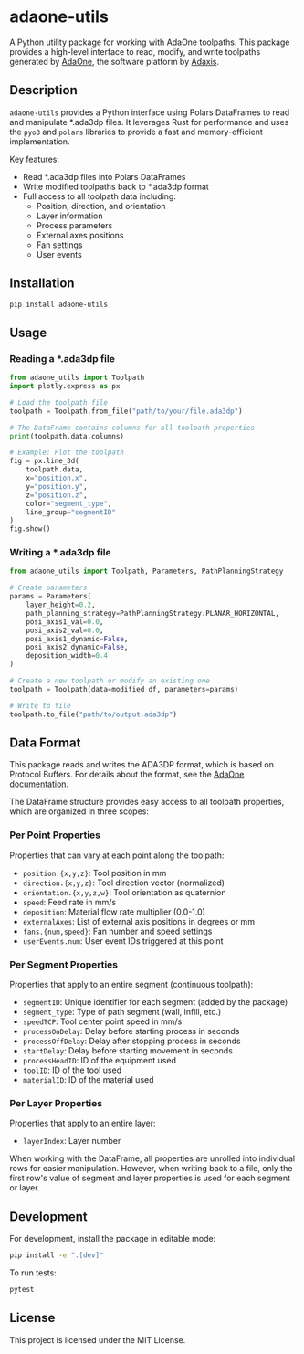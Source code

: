 # adaone-utils

A Python utility package for working with AdaOne toolpaths. This package provides a high-level interface to read, modify, and write toolpaths generated by [AdaOne](https://adaone.adaxis.eu/), the software platform by [Adaxis](https://adaxis.eu/).

## Description

`adaone-utils` provides a Python interface using Polars DataFrames to read and manipulate *.ada3dp files. It leverages Rust for performance and uses the `pyo3` and `polars` libraries to provide a fast and memory-efficient implementation.

Key features:
- Read *.ada3dp files into Polars DataFrames
- Write modified toolpaths back to *.ada3dp format
- Full access to all toolpath data including:
  - Position, direction, and orientation
  - Layer information
  - Process parameters
  - External axes positions
  - Fan settings
  - User events

## Installation

```sh
pip install adaone-utils
```

## Usage

### Reading a *.ada3dp file

```python
from adaone_utils import Toolpath
import plotly.express as px

# Load the toolpath file
toolpath = Toolpath.from_file("path/to/your/file.ada3dp")

# The DataFrame contains columns for all toolpath properties
print(toolpath.data.columns)

# Example: Plot the toolpath
fig = px.line_3d(
    toolpath.data,
    x="position.x",
    y="position.y",
    z="position.z",
    color="segment_type",
    line_group="segmentID"
)
fig.show()
```

### Writing a *.ada3dp file

```python
from adaone_utils import Toolpath, Parameters, PathPlanningStrategy

# Create parameters
params = Parameters(
    layer_height=0.2,
    path_planning_strategy=PathPlanningStrategy.PLANAR_HORIZONTAL,
    posi_axis1_val=0.0,
    posi_axis2_val=0.0,
    posi_axis1_dynamic=False,
    posi_axis2_dynamic=False,
    deposition_width=0.4
)

# Create a new toolpath or modify an existing one
toolpath = Toolpath(data=modified_df, parameters=params)

# Write to file
toolpath.to_file("path/to/output.ada3dp")
```

## Data Format

This package reads and writes the ADA3DP format, which is based on Protocol Buffers. For details about the format, see the [AdaOne documentation](https://adaone.adaxis.eu/docs/functionality/experimental/read-edit-in-python#reading-a-tool-path-file).

The DataFrame structure provides easy access to all toolpath properties, which are organized in three scopes:

### Per Point Properties
Properties that can vary at each point along the toolpath:
- `position.{x,y,z}`: Tool position in mm
- `direction.{x,y,z}`: Tool direction vector (normalized)
- `orientation.{x,y,z,w}`: Tool orientation as quaternion
- `speed`: Feed rate in mm/s
- `deposition`: Material flow rate multiplier (0.0-1.0)
- `externalAxes`: List of external axis positions in degrees or mm
- `fans.{num,speed}`: Fan number and speed settings
- `userEvents.num`: User event IDs triggered at this point

### Per Segment Properties
Properties that apply to an entire segment (continuous toolpath):
- `segmentID`: Unique identifier for each segment (added by the package)
- `segment_type`: Type of path segment (wall, infill, etc.)
- `speedTCP`: Tool center point speed in mm/s
- `processOnDelay`: Delay before starting process in seconds
- `processOffDelay`: Delay after stopping process in seconds
- `startDelay`: Delay before starting movement in seconds
- `processHeadID`: ID of the equipment used
- `toolID`: ID of the tool used
- `materialID`: ID of the material used

### Per Layer Properties
Properties that apply to an entire layer:
- `layerIndex`: Layer number

When working with the DataFrame, all properties are unrolled into individual rows for easier manipulation. However, when writing back to a file, only the first row's value of segment and layer properties is used for each segment or layer.

## Development

For development, install the package in editable mode:

```sh
pip install -e ".[dev]"
```

To run tests:

```sh
pytest
```

## License

This project is licensed under the MIT License.